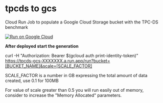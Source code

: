 # tpcds to gcs
Cloud Run Job to populate a Google Cloud Storage bucket with the TPC-DS benchmark

[![Run on Google Cloud](https://deploy.cloud.run/button.svg)](https://deploy.cloud.run)

**After deployed start the generation**

curl -H "Authorization: Bearer $(gcloud auth print-identity-token)" https://tpcds-gcs-XXXXXXX.a.run.app/run?bucket=[BUCKET_NAME]&scale=[SCALE_FACTOR]

SCALE_FACTOR is a number in GB expressing the total amount of data created, use 0.1 for 100MB


For value of scale greater than 0.5 you will run easily out of memory, consider to increase the "Memory Allocated" parameters.
